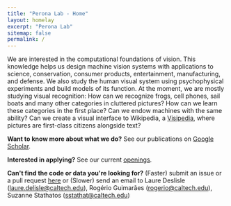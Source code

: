 ```yaml
---
title: "Perona Lab - Home"
layout: homelay
excerpt: "Perona Lab"
sitemap: false
permalink: /
--- 
```


We are interested in the computational foundations of vision. This knowledge helps us design machine vision systems with applications to science, conservation, consumer products, entertainment, manufacturing, and defense. We also study the human visual system using psychophysical experiments and build models of its function. At the moment, we are mostly studying visual recognition: How can we recognize frogs, cell phones, sail boats and many other categories in cluttered pictures? How can we learn these categories in the first place? Can we endow machines with the same ability? Can we create a visual interface to Wikipedia, a [Visipedia](https://visipedia.org/), where pictures are first-class citizens alongside text?

**Want to know more about what we do?** See our publications on [Google Scholar](https://scholar.google.com/citations?hl=en&user=j29kMCwAAAAJ&view_op=list_works&alert_preview_top_rm=2&sortby=pubdate). 

**Interested in applying?** See our current [openings](/openings/). 

**Can't find the code or data you're looking for?** (Faster) submit an issue or a pull request [here](https://github.com/caltechvisionlab/caltechvisionlab.github.io) or (Slower) send an email to Laure Deslisle (laure.delisle@caltech.edu), Rogério Guimarães (rogerio@caltech.edu), Suzanne Stathatos (sstathat@caltech.edu)
